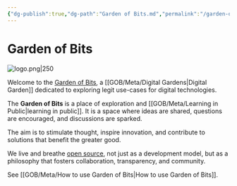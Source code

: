 ```yaml
---
{"dg-publish":true,"dg-path":"Garden of Bits.md","permalink":"/garden-of-bits/","tags":["gardenEntry"]}
---
```


# Garden of Bits

![logo.png|250](/img/user/GOB/assets/images/logo.png)

Welcome to the [Garden of Bits](https://gardenofbits.com/), a [[GOB/Meta/Digital Gardens\|Digital Garden]] dedicated to exploring legit use-cases for digital technologies. 

The **Garden of Bits** is a place of exploration and [[GOB/Meta/Learning in Public\|learning in public]]. It is a space where ideas are shared, questions are encouraged, and discussions are sparked. 

The aim is to stimulate thought, inspire innovation, and contribute to solutions that benefit the greater good. 

We live and breathe [open source](https://en.wikipedia.org/wiki/Open_source), not just as a development model, but as a philosophy that fosters collaboration, transparency, and community.

See [[GOB/Meta/How to use Garden of Bits\|How to use Garden of Bits]].


